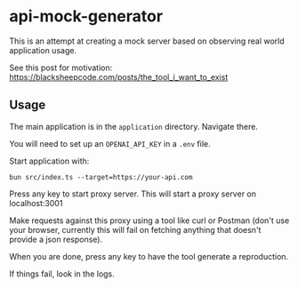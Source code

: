 # api-mock-generator 

This is an attempt at creating a mock server based on observing real world application usage. 

See this post for motivation: https://blacksheepcode.com/posts/the_tool_i_want_to_exist

## Usage


The main application is in the `application` directory. Navigate there. 

You will  need to set up an `OPENAI_API_KEY` in a `.env` file. 

Start application with: 

```
bun src/index.ts --target=https://your-api.com
```
Press any key to start proxy server. 
This will start a proxy server on localhost:3001

Make requests against this proxy using a tool like curl or Postman (don't use your browser, currently this will fail on fetching anything that doesn't provide a json response). 

When you are done, press any key to have the tool generate a reproduction. 

If things fail, look in the logs. 


